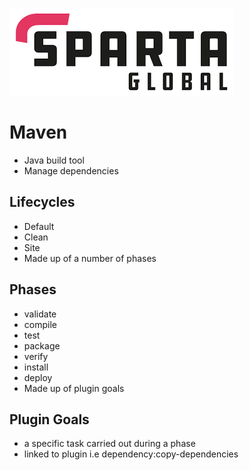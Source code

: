 ![Sparta](/Assets/Git_Hub/SPARTALOGO.png)
# Maven
- Java build tool
- Manage dependencies

## Lifecycles
- Default
- Clean
- Site
- Made up of a number of phases

## Phases
- validate
- compile
- test
- package
- verify
- install
- deploy
- Made up of plugin goals

## Plugin Goals
- a specific task carried out during a phase
- linked to plugin i.e dependency:copy-dependencies 
